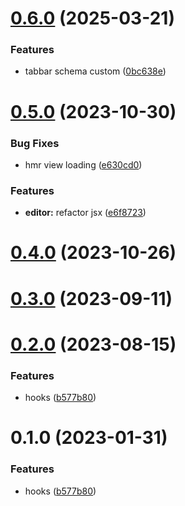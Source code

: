 # [0.6.0](https://github.com/SepVeneto/miniprogram-design/compare/hooks@0.5.0...hooks@0.6.0) (2025-03-21)


### Features

* tabbar schema custom ([0bc638e](https://github.com/SepVeneto/miniprogram-design/commit/0bc638e3dd1414a01cbf38f76eaf875afa560eb2))



# [0.5.0](https://github.com/SepVeneto/miniprogram-design/compare/hooks@0.4.0...hooks@0.5.0) (2023-10-30)


### Bug Fixes

* hmr view loading ([e630cd0](https://github.com/SepVeneto/miniprogram-design/commit/e630cd03095605c9beb980d4c6e6fecd6bf57449))


### Features

* **editor:** refactor jsx ([e6f8723](https://github.com/SepVeneto/miniprogram-design/commit/e6f872307a91aeb6286920b7d00904fd80c26215))



# [0.4.0](https://github.com/SepVeneto/miniprogram-design/compare/hooks@0.3.0...hooks@0.4.0) (2023-10-26)



# [0.3.0](https://github.com/SepVeneto/miniprogram-design/compare/hooks@0.3.0...hooks@0.3.0) (2023-09-11)



# [0.2.0](https://github.com/SepVeneto/miniprogram-design/compare/hooks@0.1.0...hooks@0.2.0) (2023-08-15)


### Features

* hooks ([b577b80](https://github.com/SepVeneto/miniprogram-design/commit/b577b8086e9919779b606f3b421219e28d2fe330))



# 0.1.0 (2023-01-31)


### Features

* hooks ([b577b80](https://github.com/SepVeneto/miniprogram-design/commit/b577b8086e9919779b606f3b421219e28d2fe330))



